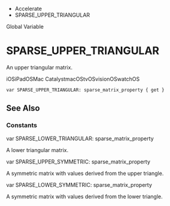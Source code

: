 

- Accelerate
-  SPARSE_UPPER_TRIANGULAR 

Global Variable

# SPARSE_UPPER_TRIANGULAR

An upper triangular matrix.

iOSiPadOSMac CatalystmacOStvOSvisionOSwatchOS

``` source
var SPARSE_UPPER_TRIANGULAR: sparse_matrix_property { get }
```

## See Also

### Constants

var SPARSE_LOWER_TRIANGULAR: sparse_matrix_property

A lower triangular matrix.

var SPARSE_UPPER_SYMMETRIC: sparse_matrix_property

A symmetric matrix with values derived from the upper triangle.

var SPARSE_LOWER_SYMMETRIC: sparse_matrix_property

A symmetric matrix with values derived from the lower triangle.

